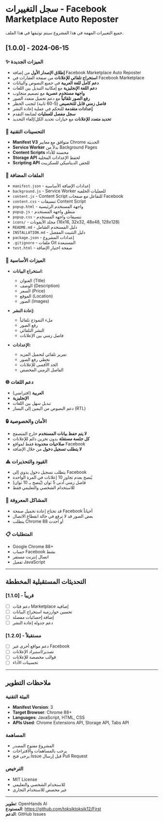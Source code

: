 # سجل التغييرات - Facebook Marketplace Auto Reposter

جميع التغييرات المهمة في هذا المشروع سيتم توثيقها في هذا الملف.

## [1.0.0] - 2024-06-15

### ✨ الميزات الجديدة
- **إطلاق الإصدار الأول** من إضافة Facebook Marketplace Auto Reposter
- **استخراج تلقائي للإعلانات** من صفحة العقارات في Facebook Marketplace
- **دعم كامل للغة العربية** في جميع النصوص والبيانات
- **دعم اللغة الإنجليزية** مع إمكانية التبديل بين اللغات
- **واجهة مستخدم عصرية** مع تصميم متجاوب
- **رفع الصور تلقائياً** مع دعم تحميل متعدد الصور
- **فاصل زمني قابل للتخصيص** (5-60 ثانية) لتجنب الحظر
- **إعدادات متقدمة** للتحكم في عملية إعادة النشر
- **سجل مفصل للعمليات** لمتابعة التقدم
- **تحديد متعدد للإعلانات** مع خيارات تحديد الكل/إلغاء التحديد

### 🔧 التحسينات التقنية
- **Manifest V3** متوافق مع معايير Chrome الحديثة
- **Service Worker** بدلاً من Background Pages
- **Content Scripts** محسنة للأداء
- **Storage API** لحفظ الإعدادات المحلية
- **Scripting API** للحقن الديناميكي للسكريبت

### 📁 الملفات المضافة
- `manifest.json` - إعدادات الإضافة الأساسية
- `background.js` - Service Worker للعمليات الخلفية
- `content.js` - Content Script للتفاعل مع صفحات Facebook
- `content.css` - تنسيقات Content Script
- `popup.html` - واجهة المستخدم الرئيسية
- `popup.js` - منطق واجهة المستخدم
- `popup.css` - تنسيقات واجهة المستخدم
- `icons/` - مجلد الأيقونات (16x16, 32x32, 48x48, 128x128)
- `README.md` - دليل المستخدم الشامل
- `INSTALLATION.md` - دليل التثبيت المفصل
- `package.json` - إعدادات المشروع
- `.gitignore` - ملفات Git المستبعدة
- `test.html` - صفحة اختبار الإضافة

### 🎯 الميزات الأساسية
- **استخراج البيانات:**
  - العنوان (Title)
  - الوصف (Description)
  - السعر (Price)
  - الموقع (Location)
  - الصور (Images)

- **إعادة النشر:**
  - ملء النموذج تلقائياً
  - رفع الصور
  - النشر التلقائي
  - فاصل زمني بين الإعلانات

- **الإعدادات:**
  - تمرير تلقائي لتحميل المزيد
  - تخطي رفع الصور
  - الحد الأقصى للإعلانات
  - الفاصل الزمني المخصص

### 🌐 دعم اللغات
- **العربية** (افتراضي)
- **الإنجليزية**
- تبديل سهل بين اللغات
- دعم النصوص من اليمين إلى اليسار (RTL)

### 🔒 الأمان والخصوصية
- **لا يتم حفظ بيانات المستخدم** خارج المتصفح
- **كل جلسة مستقلة** بدون تخزين دائم للإعلانات
- **صلاحيات محدودة** فقط لمواقع Facebook
- **لا يتطلب تسجيل دخول** من خلال الإضافة

### ⚠️ القيود والتحذيرات
- يتطلب تسجيل دخول يدوي إلى Facebook
- يُنصح بعدم تجاوز 10 إعلانات في المرة الواحدة
- فاصل زمني أدنى 5 ثوان (يُنصح بـ 10 ثوان)
- للاستخدام الشخصي والتعليمي فقط

### 🐛 المشاكل المعروفة
- قد تحتاج إعادة تحميل صفحة Facebook أحياناً
- بعض الصور قد لا ترفع في حالة انقطاع الاتصال
- يتطلب Chrome 88 أو أحدث

### 📋 المتطلبات
- Google Chrome 88+
- حساب Facebook نشط
- اتصال إنترنت مستقر
- تفعيل JavaScript

---

## التحديثات المستقبلية المخططة

### [1.1.0] - قريباً
- [ ] دعم فئات Marketplace إضافية
- [ ] تحسين خوارزمية استخراج البيانات
- [ ] إضافة إحصائيات مفصلة
- [ ] دعم جدولة إعادة النشر

### [1.2.0] - مستقبلاً
- [ ] دعم مواقع أخرى غير Facebook
- [ ] تصدير/استيراد الإعلانات
- [ ] قوالب مخصصة للإعلانات
- [ ] تحسينات الأداء

---

## ملاحظات التطوير

### البيئة التقنية
- **Manifest Version**: 3
- **Target Browser**: Chrome 88+
- **Languages**: JavaScript, HTML, CSS
- **APIs Used**: Chrome Extensions API, Storage API, Tabs API

### المساهمة
- المشروع مفتوح المصدر
- يرحب بالمساهمات والاقتراحات
- يرجى فتح Issue قبل إرسال Pull Request

### الترخيص
- MIT License
- للاستخدام الشخصي والتعليمي
- غير مخصص للاستخدام التجاري

---

**تطوير**: OpenHands AI  
**المستودع**: https://github.com/toksiktoksik12/First  
**الدعم**: GitHub Issues